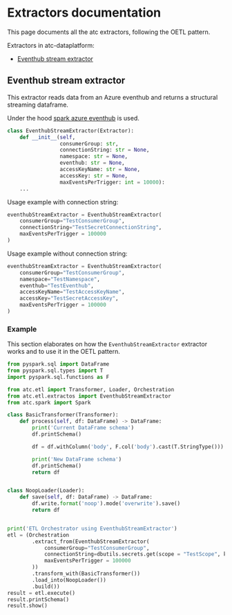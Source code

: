 # Extractors documentation
This page documents all the atc extractors, following the OETL pattern. 

Extractors in atc-dataplatform:

* [Eventhub stream extractor](#eventhub-stream-extractor)

## Eventhub stream extractor
This extractor reads data from an Azure eventhub and returns a structural streaming dataframe.

Under the hood [spark azure eventhub](https://github.com/Azure/azure-event-hubs-spark/blob/master/docs/PySpark/structured-streaming-pyspark.md) is used.

```python
class EventhubStreamExtractor(Extractor):
    def __init__(self, 
                 consumerGroup: str,
                 connectionString: str = None,
                 namespace: str = None,
                 eventhub: str = None,
                 accessKeyName: str = None,
                 accessKey: str = None,
                 maxEventsPerTrigger: int = 10000):
    ...
```

Usage example with connection string:
``` python
eventhubStreamExtractor = EventhubStreamExtractor(
    consumerGroup="TestConsumerGroup",
    connectionString="TestSecretConnectionString",
    maxEventsPerTrigger = 100000
)
```

Usage example without connection string:
``` python
eventhubStreamExtractor = EventhubStreamExtractor(
    consumerGroup="TestConsumerGroup",
    namespace="TestNamespace",
    eventhub="TestEventhub",
    accessKeyName="TestAccessKeyName",
    accessKey="TestSecretAccessKey",
    maxEventsPerTrigger = 100000
)
```

### Example

This section elaborates on how the `EventhubStreamExtractor` extractor works and to use it in the OETL pattern. 

```python
from pyspark.sql import DataFrame
from pyspark.sql.types import T
import pyspark.sql.functions as F

from atc.etl import Transformer, Loader, Orchestration
from atc.etl.extractos import EventhubStreamExtractor
from atc.spark import Spark

class BasicTransformer(Transformer):
    def process(self, df: DataFrame) -> DataFrame:
        print('Current DataFrame schema')
        df.printSchema()

        df = df.withColumn('body', F.col('body').cast(T.StringType()))

        print('New DataFrame schema')
        df.printSchema()
        return df


class NoopLoader(Loader):
    def save(self, df: DataFrame) -> DataFrame:
        df.write.format('noop').mode('overwrite').save()
        return df


print('ETL Orchestrator using EventhubStreamExtractor')
etl = (Orchestration
        .extract_from(EventhubStreamExtractor(
            consumerGroup="TestConsumerGroup",
            connectionString=dbutils.secrets.get(scope = "TestScope", key = "TestSecretConnectionString"),
            maxEventsPerTrigger = 100000
        ))
        .transform_with(BasicTransformer())
        .load_into(NoopLoader())
        .build())
result = etl.execute()
result.printSchema()
result.show()
```